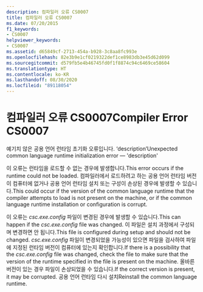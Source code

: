 ```yaml
---
description: 컴파일러 오류 CS0007
title: 컴파일러 오류 CS0007
ms.date: 07/20/2015
f1_keywords:
- CS0007
helpviewer_keywords:
- CS0007
ms.assetid: d65849cf-2713-454a-b928-3c8aa8fc993e
ms.openlocfilehash: 82e3b9e1cf0219322def1ce8983db3e45d62d099
ms.sourcegitcommit: d579fb5e4b46745fd0f1f8874c94c6469ce58604
ms.translationtype: HT
ms.contentlocale: ko-KR
ms.lasthandoff: 08/30/2020
ms.locfileid: "89118054"
---
```

# <a name="compiler-error-cs0007"></a><span data-ttu-id="92377-103">컴파일러 오류 CS0007</span><span class="sxs-lookup"><span data-stu-id="92377-103">Compiler Error CS0007</span></span>

<span data-ttu-id="92377-104">예기치 않은 공용 언어 런타임 초기화 오류입니다. ‘description’</span><span class="sxs-lookup"><span data-stu-id="92377-104">Unexpected common language runtime initialization error — 'description'</span></span>

 <span data-ttu-id="92377-105">이 오류는 런타임을 로드할 수 없는 경우에 발생합니다.</span><span class="sxs-lookup"><span data-stu-id="92377-105">This error occurs if the runtime could not be loaded.</span></span> <span data-ttu-id="92377-106">컴파일러에서 로드하려고 하는 공용 언어 런타임 버전이 컴퓨터에 없거나 공용 언어 런타임 설치 또는 구성이 손상된 경우에 발생할 수 있습니다.</span><span class="sxs-lookup"><span data-stu-id="92377-106">This could occur if the version of the common language runtime that the compiler attempts to load is not present on the machine, or if the common language runtime installation or configuration is corrupt.</span></span>

 <span data-ttu-id="92377-107">이 오류는 *csc.exe.config* 파일이 변경된 경우에 발생할 수 있습니다.</span><span class="sxs-lookup"><span data-stu-id="92377-107">This can happen if the *csc.exe.config* file was changed.</span></span> <span data-ttu-id="92377-108">이 파일은 설치 과정에서 구성되며 변경하면 안 됩니다.</span><span class="sxs-lookup"><span data-stu-id="92377-108">This file is configured during setup and should not be changed.</span></span> <span data-ttu-id="92377-109">*csc.exe.config* 파일이 변경되었을 가능성이 있으면 파일을 검사하여 파일에 지정된 런타임 버전이 컴퓨터에 있는지 확인합니다.</span><span class="sxs-lookup"><span data-stu-id="92377-109">If there is a possibility that the *csc.exe.config* file was changed, check the file to make sure that the version of the runtime specified in the file is present on the machine.</span></span> <span data-ttu-id="92377-110">올바른 버전이 있는 경우 파일이 손상되었을 수 있습니다.</span><span class="sxs-lookup"><span data-stu-id="92377-110">If the correct version is present, it may be corrupted.</span></span> <span data-ttu-id="92377-111">공용 언어 런타임 다시 설치</span><span class="sxs-lookup"><span data-stu-id="92377-111">Reinstall the common language runtime.</span></span>
